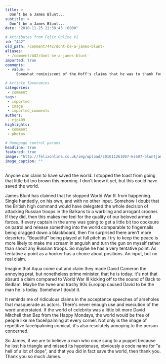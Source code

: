 ```yaml
---
title: >
  Don’t be a James Blunt...
subtitle: >
  Don’t be a James Blunt...
date: "2010-11-25 21:38:43 +0000"

# Attributes from Felix Online V1
id: "442"
old_path: /comment/442/dont-be-a-james-blunt-
aliases:
 - /comment/442/dont-be-a-james-blunt-
imported: true
comments:
 - value: >
     Somewhat reminiscent of the Hoff's claims that he was to thank for the end of the Cold War. But who are we to doubt the Hoff? <br> <br>"I find it a bit sad that there is no photo of me hanging on the walls in the Berlin Museum at Checkpoint Charlie." <br> <br>http://news.bbc.co.uk/1/hi/3465301.stm,Thats more than snesible! Thats a great post!,fcdxKz <a href="http://fzmsrdadcmom.com/">fzmsrdadcmom</a>

# Article Taxonomies
categories:
 - comment
tags:
 - imported
 - image
 - imported_comments
authors:
 - rjc409
highlights:
 - comment
 - photos

# Homepage control params
headline: true
featured: true
image: "http://felixonline.co.uk/img/upload/201011261007-ks607-bluntjam.jpg"
image_caption: ""
---
```


Anyone can claim to have saved the world. I stopped the toast from going that little bit too brown this morning. I don't know it yet, but this could have saved the world.

James Blunt has claimed that he stopped World War III from happening. Single handedly, on his own, and with no other input. Somehow I doubt that the British high command would have delegated the whole decision of attacking Russian troops in the Balkans to a warbling and arrogant crooner. If they did, then this makes me feel for the quality of our beloved armed forces. If every captain in the army was going to get a little bit too cocksure on patrol and release something into the world comparable to fingernails being dragged down a blackboard, then I'm surprised there aren't more deserters. "Beautiful" being played at full pitch as I try to keep the peace is more likely to make me scream in anguish and turn the gun on myself rather than shoot any Russian troops. So maybe he has a very tentative point. As tentative a point as a hooker has a choice about positions. An input, but no real claim.

Imagine that Aqua come out and claim they made David Cameron the annoying prat, but nonetheless prime minister, that he is today. It's not that absurd a claim compared to World War III kicking off to the sound of Back to Bedlam. Maybe the twee and trashy 90s Europop caused David to be the man he is today. Somehow I doubt it.

It reminds me of ridiculous claims in the acceptance speeches of arseholes that masquerade as actors. There's never enough use and execution of the word understated. If the world of celebrity was a little bit more David Mitchell than Bez from the Happy Mondays, the world would be free of people like me faceñpalming at every corner. Not only is the image of repetitive faceñpalming comical, it's also resolutely annoying to the person concerned.

So James, if we are to believe a man who once sung to a puppet because he lost his triangle and missed its hypotenuse, obviously a code name for "a hell of a lot of dope", and that you did in fact save the world, then thank you. Thank you so much James.
